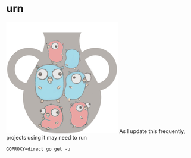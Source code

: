 # urn
![image](urn_small.png)
As I update this frequently, projects using it may need to run
```
GOPROXY=direct go get -u
```
